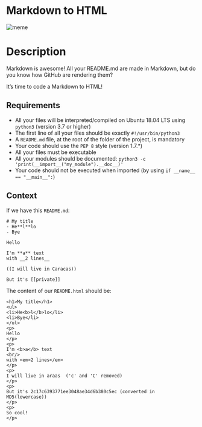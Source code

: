 # Markdown to HTML

![meme](https://i.imgflip.com/3pw1vi.jpg)

# Description
Markdown is awesome! All your README.md are made in Markdown, but do you know how GitHub are rendering them?

It’s time to code a Markdown to HTML!

## Requirements
- All your files will be interpreted/compiled on Ubuntu 18.04 LTS using `python3` (version 3.7 or higher)
- The first line of all your files should be exactly `#!/usr/bin/python3`
- A `README.md` file, at the root of the folder of the project, is mandatory
- Your code should use the `PEP 8` style (version 1.7.*)
- All your files must be executable
- All your modules should be documented: `python3 -c 'print(__import__("my_module").__doc__)'`
- Your code should not be executed when imported (by using `if __name__ == "__main__":`)

## Context

If we have this `README.md`:
```
# My title
- He**l**lo
- Bye

Hello

I'm **a** text
with __2 lines__

((I will live in Caracas))

But it's [[private]]

```

The content of our `README.html` should be:
```
<h1>My title</h1>
<ul>
<li>He<b>l</b>lo</li>
<li>Bye</li>
</ul>
<p>
Hello
</p>
<p>
I'm <b>a</b> text
<br/>
with <em>2 lines</em>
</p>
<p>
I will live in araas  ('c' and 'C' removed)
</p>
<p>
But it's 2c17c6393771ee3048ae34d6b380c5ec (converted in MD5(lowercase))
</p>
<p>
So cool!
</p>

```
